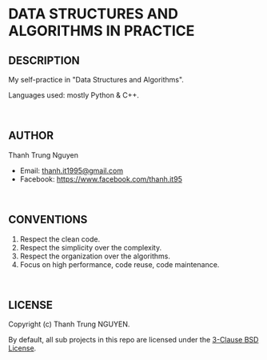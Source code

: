 # DATA STRUCTURES AND ALGORITHMS IN PRACTICE

## DESCRIPTION

My self-practice in "Data Structures and Algorithms".

Languages used: mostly Python & C++.

&nbsp;

## AUTHOR

Thanh Trung Nguyen

- Email: thanh.it1995@gmail.com
- Facebook: <https://www.facebook.com/thanh.it95>

&nbsp;

## CONVENTIONS

1. Respect the clean code.
2. Respect the simplicity over the complexity.
3. Respect the organization over the algorithms.
4. Focus on high performance, code reuse, code maintenance.

&nbsp;

## LICENSE

Copyright (c) Thanh Trung NGUYEN.

By default, all sub projects in this repo are licensed under the [3-Clause BSD License](LICENSE.txt).
